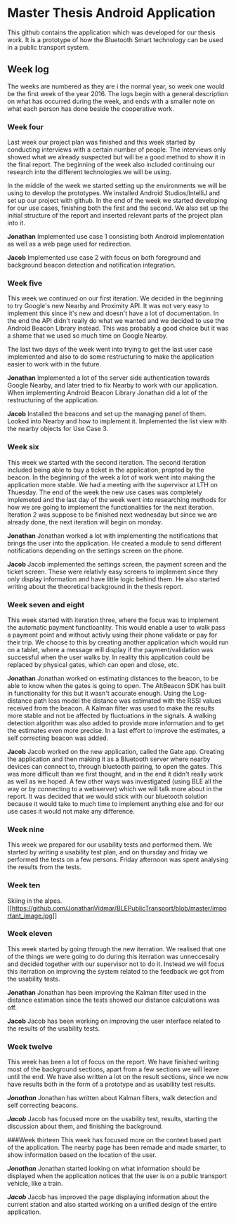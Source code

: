 # Master Thesis Android Application
This github contains the application which was developed for our thesis work. It is a prototype of how the Bluetooth Smart technology can be used in a public transport system.

## Week log
The weeks are numbered as they are i the normal year, so week one would be the first week of the year 2016.
The logs begin with a general description on what has occurred during the week, and ends with a smaller note on what each person has done beside the cooperative work.

### Week four 
Last week our project plan was finished and this week started by conducting interviews with a certain number of people. The interviews only showed what we already suspected but will be a good method to show it in the final report. The beginning of the week also included continuing our research into the different technologies we will be using.

In the middle of the week we started setting up the environments we will be using to develop the prototypes. We installed Android Studios/IntelliJ and set up our project with github. In the end of the week we started developing for our use cases, finishing both the first and the second.
We also set up the initial structure of the report and inserted relevant parts of the project plan into it.

**Jonathan**
Implemented use case 1 consisting both Android implementation as well as a web page used for redirection.

**Jacob**
Implemented use case 2 with focus on both foreground and background beacon detection and notification integration.

### Week five
This week we continued on our first iteration. We decided in the beginning to try Google's new Nearby and Proximity API. It was not very easy to implement this since it's new and doesn't have a lot of documentation. In the end the API didn't really do what we wanted and we decided to use the Android Beacon Library instead. This was probably a good choice but it was a shame that we used so much time on Google Nearby. 

The last two days of the week went into trying to get the last user case implemented and also to do some restructuring to make the application easier to work with in the future.

**Jonathan**
Implemented a lot of the server side authentication towards Google Nearby, and later tried to fix Nearby to work with our application. When implementing Android Beacon Library Jonathan did a lot of the restructuring of the application.

**Jacob**
Installed the beacons and set up the managing panel of them. Looked into Nearby and how to implement it. Implemented the list view with the nearby objects for Use Case 3.

### Week six
This week we started with the second iteration. The second iteration included being able to buy a ticket in the application, propted by the beacon. In the beginning of the week a lot of work went into making the application more stable. We had a meeting with the supervisor at LTH on Thuesday. The end of the week the new use cases was completely implemeted and the last day of the week went into researching methods for how we are going to implement the functionalities for the next iteration. Iteration 2 was suppose to be finished next wednesday but since we are already done, the next iteration will begin on monday.

**Jonathan**
Jonathan worked a lot with implementing the notifications that brings the user into the application. He created a module to send different notifications depending on the settings screen on the phone. 

**Jacob**
Jacob implemented the settings screen, the payment screen and the ticket screen. These were relativly easy screens to implement since they only display information and have little logic behind them. He also started writing about the theoretical background in the thesis report.

### Week seven and eight
This week started with iteration three, where the focus was to implement the automatic payment functioanlity. This would enable a user to walk pass a payment point and without activly using their phone validate or pay for their trip. We choose to this by creating another application which would run on a tablet, where a message will display if the payment/validation was successful when the user walks by. In reality this application could be replaced by physical gates, which can open and close, etc.

**Jonathan**
Jonathan worked on estimating distances to the beacon, to be able to know when the gates is going to open. The AltBeacon SDK has built in functionality for this but it wasn't accurate enough. Using the Log-distance path loss model the distance was estimated with the RSSI values received from the beacon. A Kalman filter was used to make the results more stable and not be affected by fluctuations in the signals. A walking detection algorithm was also added to provide more information and to get the estimates even more precise. In a last effort to improve the estimates, a self correcting beacon was added.

**Jacob** 
Jacob worked on the new application, called the Gate app. Creating the application and then making it as a Bluetooth server where nearby devices can connect to, through bluetooth pairing, to open the gates. This was more difficult than we first thought, and in the end it didn't really work as well as we hoped. A few other ways was investigated (using BLE all the way or by connecting to a webserver) which we will talk more about in the report. It was decided that we would stick with our bluetooth solution because it would take to much time to implement anything else and for our use cases it would not make any difference.

### Week nine
This week we prepared for our usability tests and performed them. We started by writing a usability test plan, and on thursday and friday we performed the tests on a few persons. Friday afternoon was spent analysing the results from the tests.

### Week ten
Skiing in the alpes.
[[https://github.com/JonathanVidmar/BLEPublicTransport/blob/master/important_image.jpg]]
### Week eleven
This week started by going through the new iterration. We realised that one of the things we were going to do during this iterration was unneccesairy and decided together with our supervisor not to do it. Instead we will focus this iterration on improving the system related to the feedback we got from the usability tests.

**Jonathan**
Jonathan has been improving the Kalman filter used in the distance estimation since the tests showed our distance calculations was off. 

**Jacob**
Jacob has been working on improving the user interface related to the results of the usability tests.

### Week twelve
This week has been a lot of focus on the report. We have finished writing most of the background sections, apart from a few sections we will leave until the end. We have also written a lot on the result sections, since we now have results both in the form of a prototype and as usability test results. 

***Jonathan***
Jonathan has written about Kalman filters, walk detection and self correcting beacons.

***Jacob***
Jacob has focused more on the usability test, results, starting the discussion about them, and finishing the background.

###Week thirteen
This week has focused more on the context based part of the application. The nearby page has been remade and made smarter, to show information based on the location of the user.

***Jonathan***
Jonathan started looking on what information should be displayed when the application notices that the user is on a public transport vehicle, like a train. 

***Jacob*** 
Jacob has improved the page displaying information about the current station and also started working on a unified design of the entire application.
